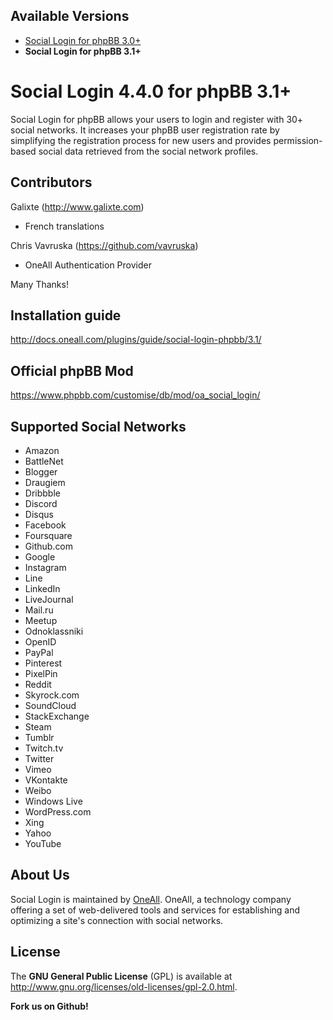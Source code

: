## Available Versions
* [Social Login for phpBB 3.0+](https://github.com/oneall/social-login-phpbb/tree/phpbb/3.0+)
* **Social Login for phpBB 3.1+**


# Social Login 4.4.0 for phpBB 3.1+

Social Login for phpBB allows your users to login and register with 30+ social networks. 
It increases your phpBB user registration rate by simplifying the registration process for 
new users and provides permission-based social data retrieved from the social network profiles.

## Contributors ##

Galixte (http://www.galixte.com)
* French translations

Chris Vavruska (https://github.com/vavruska)
* OneAll Authentication Provider
	
Many Thanks!

## Installation guide
http://docs.oneall.com/plugins/guide/social-login-phpbb/3.1/

## Official phpBB Mod
https://www.phpbb.com/customise/db/mod/oa_social_login/
 

## Supported Social Networks
* Amazon
* BattleNet
* Blogger
* Draugiem
* Dribbble
* Discord
* Disqus
* Facebook
* Foursquare
* Github.com
* Google
* Instagram
* Line
* LinkedIn
* LiveJournal
* Mail.ru
* Meetup
* Odnoklassniki
* OpenID
* PayPal
* Pinterest
* PixelPin
* Reddit
* Skyrock.com		
* SoundCloud
* StackExchange
* Steam
* Tumblr
* Twitch.tv
* Twitter
* Vimeo
* VKontakte
* Weibo
* Windows Live
* WordPress.com
* Xing
* Yahoo
* YouTube

## About Us
Social Login is maintained by [OneAll](http://www.oneall.com/). OneAll, a technology company offering a set of 
web-delivered tools and services for establishing and optimizing a site's connection with social networks.


## License
The **GNU General Public License** (GPL) is available at http://www.gnu.org/licenses/old-licenses/gpl-2.0.html.

**Fork us on Github!**
